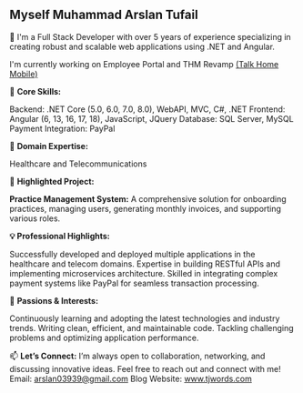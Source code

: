 ## Myself Muhammad Arslan Tufail

👋 I'm a Full Stack Developer with over 5 years of experience specializing in creating robust and scalable web applications using .NET and Angular.

I'm currently working on Employee Portal and THM Revamp [(Talk Home Mobile)](https://talkhome.co.uk/)

🔧 **Core Skills:**

Backend: .NET Core (5.0, 6.0, 7.0, 8.0), WebAPI, MVC, C#, .NET
Frontend: Angular (6, 13, 16, 17, 18), JavaScript, JQuery
Database: SQL Server, MySQL
Payment Integration: PayPal

💼 **Domain Expertise:**

Healthcare and
Telecommunications

🚀 **Highlighted Project:**

**Practice Management System:** A comprehensive solution for onboarding practices, managing users, generating monthly invoices, and supporting various roles.

**💡 Professional Highlights:**

Successfully developed and deployed multiple applications in the healthcare and telecom domains.
Expertise in building RESTful APIs and implementing microservices architecture.
Skilled in integrating complex payment systems like PayPal for seamless transaction processing.

🎯 **Passions & Interests:**

Continuously learning and adopting the latest technologies and industry trends.
Writing clean, efficient, and maintainable code.
Tackling challenging problems and optimizing application performance.

📫 **Let’s Connect:**
I’m always open to collaboration, networking, and discussing innovative ideas. Feel free to reach out and connect with me!
Email: arslan03939@gmail.com
Blog Website: www.tjwords.com

